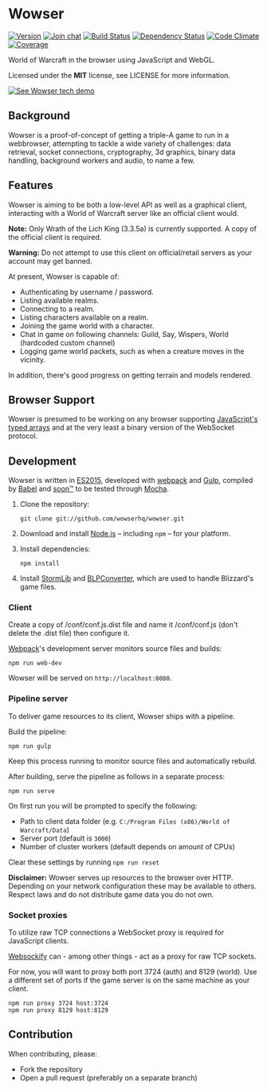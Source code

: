 # Wowser

[![Version](https://img.shields.io/npm/v/wowser.svg?style=flat)](https://www.npmjs.org/package/wowser)
[![Join chat](https://img.shields.io/badge/gitter-join_chat-blue.svg?style=flat)](https://gitter.im/wowserhq/wowser)
[![Build Status](https://img.shields.io/travis/wowserhq/wowser.svg?style=flat)](https://travis-ci.org/wowserhq/wowser)
[![Dependency Status](https://img.shields.io/gemnasium/wowserhq/wowser.svg?style=flat)](https://gemnasium.com/wowserhq/wowser)
[![Code Climate](https://img.shields.io/codeclimate/github/wowserhq/wowser.svg?style=flat)](https://codeclimate.com/github/wowserhq/wowser)
[![Coverage](https://img.shields.io/codeclimate/coverage/github/wowserhq/wowser.svg?style=flat)](https://codeclimate.com/github/wowserhq/wowser)

World of Warcraft in the browser using JavaScript and WebGL.

Licensed under the **MIT** license, see LICENSE for more information.

[![See Wowser tech demo](http://office.moonsphere.net/wowser-tech-demo.jpg)](https://www.youtube.com/watch?v=8QFY_3uM1iw)

## Background

Wowser is a proof-of-concept of getting a triple-A game to run in a webbrowser,
attempting to tackle a wide variety of challenges: data retrieval, socket
connections, cryptography, 3d graphics, binary data handling, background workers
and audio, to name a few.

## Features

Wowser is aiming to be both a low-level API as well as a graphical client,
interacting with a World of Warcraft server like an official client would.

**Note:** Only Wrath of the Lich King (3.3.5a) is currently supported. A copy of
the official client is required.

**Warning:** Do not attempt to use this client on official/retail servers as
your account may get banned.

At present, Wowser is capable of:

- Authenticating by username / password.
- Listing available realms.
- Connecting to a realm.
- Listing characters available on a realm.
- Joining the game world with a character.
- Chat in game on following channels: Guild, Say, Wispers, World (hardcoded custom channel)
- Logging game world packets, such as when a creature moves in the vicinity.

In addition, there's good progress on getting terrain and models rendered.

## Browser Support

Wowser is presumed to be working on any browser supporting [JavaScript's typed
arrays] and at the very least a binary version of the WebSocket protocol.

## Development

Wowser is written in [ES2015], developed with [webpack] and [Gulp], compiled by
[Babel] and [soon™] to be tested through [Mocha].

1. Clone the repository:

   ```shell
   git clone git://github.com/wowserhq/wowser.git
   ```

2. Download and install [Node.js] – including `npm` – for your platform.

3. Install dependencies:

   ```shell
   npm install
   ```

4. Install [StormLib] and [BLPConverter], which are used to handle Blizzard's
   game files.

### Client

Create a copy of /conf/conf.js.dist file and name it /conf/conf.js (don't delete the .dist file)
then configure it.

[Webpack]'s development server monitors source files and builds:

```shell
npm run web-dev
```

Wowser will be served on `http://localhost:8080`.

### Pipeline server

To deliver game resources to its client, Wowser ships with a pipeline.

Build the pipeline:

```shell
npm run gulp
```

Keep this process running to monitor source files and automatically rebuild.

After building, serve the pipeline as follows in a separate process:

```shell
npm run serve
```

On first run you will be prompted to specify the following:

- Path to client data folder (e.g. `C:/Program Files (x86)/World of Warcraft/Data`)
- Server port (default is `3000`)
- Number of cluster workers (default depends on amount of CPUs)

Clear these settings by running `npm run reset`

**Disclaimer:** Wowser serves up resources to the browser over HTTP. Depending
on your network configuration these may be available to others. Respect laws and
do not distribute game data you do not own.

### Socket proxies

To utilize raw TCP connections a WebSocket proxy is required for JavaScript
clients.

[Websockify] can - among other things - act as a proxy for raw TCP sockets.

For now, you will want to proxy both port 3724 (auth) and 8129 (world). Use a
different set of ports if the game server is on the same machine as your client.

```shell
npm run proxy 3724 host:3724
npm run proxy 8129 host:8129
```

## Contribution

When contributing, please:

- Fork the repository
- Open a pull request (preferably on a separate branch)

[Babel]: https://babeljs.io/
[BLPConverter]: https://github.com/wowserhq/blizzardry#blp
[ES2015]: https://babeljs.io/docs/learn-es2015/
[Gulp]: http://gulpjs.com/
[JavaScript's typed arrays]: http://caniuse.com/#search=typed%20arrays
[Mocha]: http://mochajs.org/
[Node.js]: http://nodejs.org/#download
[StormLib]: https://github.com/wowserhq/blizzardry#mpq
[Websockify]: https://github.com/kanaka/websockify/
[soon™]: http://www.wowwiki.com/Soon
[webpack]: http://webpack.github.io/
